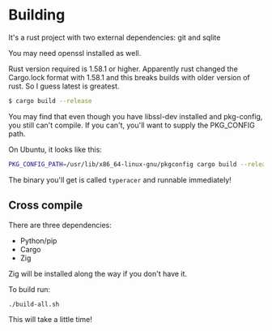 # Building

It's a rust project with two external dependencies: git and sqlite

You may need openssl installed as well.

Rust version required is 1.58.1 or higher. Apparently rust changed the
Cargo.lock format with 1.58.1 and this breaks builds with older version of rust.
So I guess latest is greatest.

```bash
$ cargo build --release
```

You may find that even though you have libssl-dev installed and pkg-config, you
still can't compile. If you can't, you'll want to supply the PKG_CONFIG path.

On Ubuntu, it looks like this:

```bash
PKG_CONFIG_PATH=/usr/lib/x86_64-linux-gnu/pkgconfig cargo build --release
```

The binary you'll get is called `typeracer` and runnable immediately!

## Cross compile

There are three dependencies:
- Python/pip
- Cargo
- Zig


Zig will be installed along the way if you don't have it.

To build run:

```
./build-all.sh
```

This will take a little time!
